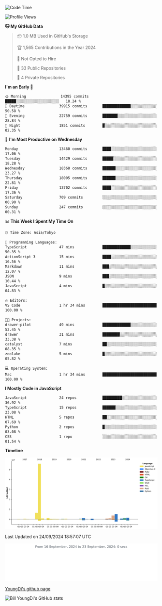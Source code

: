 <!--START_SECTION:waka-->
![Code Time](http://img.shields.io/badge/Code%20Time-951%20hrs%2054%20mins-blue)

![Profile Views](http://img.shields.io/badge/Profile%20Views-0-blue)

**🐱 My GitHub Data** 

> 📦 1.0 MB Used in GitHub's Storage 
 > 
> 🏆 1,565 Contributions in the Year 2024
 > 
> 🚫 Not Opted to Hire
 > 
> 📜 33 Public Repositories 
 > 
> 🔑 4 Private Repositories 
 > 
**I'm an Early 🐤** 

```text
🌞 Morning                14395 commits       █████░░░░░░░░░░░░░░░░░░░░   18.24 % 
🌆 Daytime                39915 commits       █████████████░░░░░░░░░░░░   50.58 % 
🌃 Evening                22759 commits       ███████░░░░░░░░░░░░░░░░░░   28.84 % 
🌙 Night                  1851 commits        █░░░░░░░░░░░░░░░░░░░░░░░░   02.35 % 
```
📅 **I'm Most Productive on Wednesday** 

```text
Monday                   13460 commits       ████░░░░░░░░░░░░░░░░░░░░░   17.06 % 
Tuesday                  14429 commits       █████░░░░░░░░░░░░░░░░░░░░   18.28 % 
Wednesday                18368 commits       ██████░░░░░░░░░░░░░░░░░░░   23.27 % 
Thursday                 18005 commits       ██████░░░░░░░░░░░░░░░░░░░   22.81 % 
Friday                   13702 commits       ████░░░░░░░░░░░░░░░░░░░░░   17.36 % 
Saturday                 709 commits         ░░░░░░░░░░░░░░░░░░░░░░░░░   00.90 % 
Sunday                   247 commits         ░░░░░░░░░░░░░░░░░░░░░░░░░   00.31 % 
```


📊 **This Week I Spent My Time On** 

```text
🕑︎ Time Zone: Asia/Tokyo

💬 Programming Languages: 
TypeScript               47 mins             █████████████░░░░░░░░░░░░   50.35 % 
ActionScript 3           15 mins             ████░░░░░░░░░░░░░░░░░░░░░   16.56 % 
Markdown                 11 mins             ███░░░░░░░░░░░░░░░░░░░░░░   12.07 % 
JSON                     9 mins              ███░░░░░░░░░░░░░░░░░░░░░░   10.44 % 
JavaScript               4 mins              █░░░░░░░░░░░░░░░░░░░░░░░░   04.83 % 

🔥 Editors: 
VS Code                  1 hr 34 mins        █████████████████████████   100.00 % 

🐱‍💻 Projects: 
drawer-pilot             49 mins             █████████████░░░░░░░░░░░░   52.45 % 
drawer                   31 mins             ████████░░░░░░░░░░░░░░░░░   33.38 % 
catalyst                 7 mins              ██░░░░░░░░░░░░░░░░░░░░░░░   08.35 % 
zoolake                  5 mins              █░░░░░░░░░░░░░░░░░░░░░░░░   05.82 % 

💻 Operating System: 
Mac                      1 hr 34 mins        █████████████████████████   100.00 % 
```

**I Mostly Code in JavaScript** 

```text
JavaScript               24 repos            █████████░░░░░░░░░░░░░░░░   36.92 % 
TypeScript               15 repos            ██████░░░░░░░░░░░░░░░░░░░   23.08 % 
HTML                     5 repos             ██░░░░░░░░░░░░░░░░░░░░░░░   07.69 % 
Python                   2 repos             █░░░░░░░░░░░░░░░░░░░░░░░░   03.08 % 
CSS                      1 repo              ░░░░░░░░░░░░░░░░░░░░░░░░░   01.54 % 
```



**Timeline**

![Lines of Code chart](https://raw.githubusercontent.com/Youngdi/Youngdi/master/assets/bar_graph.png)


 Last Updated on 24/09/2024 18:57:07 UTC
<!--END_SECTION:waka-->

![wakatime](./images/stat.svg)

[YoungDi's github page](https://youngdi.github.io)

![Bill YoungDi's GitHub stats](https://github-readme-stats.vercel.app/api?username=youngdi&count_private=true&show_icons=true)
